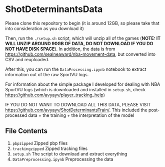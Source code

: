 # ShotDeterminantsData
Please clone this repository to begin (it is around 12GB, so please take that into consideration as you download it)

Then, run the `./setup.sh` script, which will unzip all of the games (**NOTE: IT WILL UNZIP AROUND 90GB OF DATA, DO NOT DOWNLOAD IF YOU DO NOT HAVE DISK SPACE**). In addition, the data is from https://github.com/sealneaward/nba-movement-data, but converted into CSV and reuploaded.
 
After this, you can run the `DataProcessing.ipynb` notebook to extract information out of the raw SportVU logs. 

For information about the simple package I developed for dealing with NBA SportVU logs (which is downloaded and installed in `setup.sh`, check https://github.com/avyayv/player_tracking_help)

IF YOU DO NOT WANT TO DOWNLOAD ALL THIS DATA, PLEASE VISIT https://github.com/avyayv/ShotDeterminantsTrain/. This included the post-processed data + the training + the interpretation of the model

## File Contents
1. `pbpzipped`
  Zipped pbp files
2. `trackingzipped`
  Zipped tracking files
3. `setup.sh`
  The script to download and extract everything
3. `DataPreprocessing.ipynb`
  Preprocessing the data
